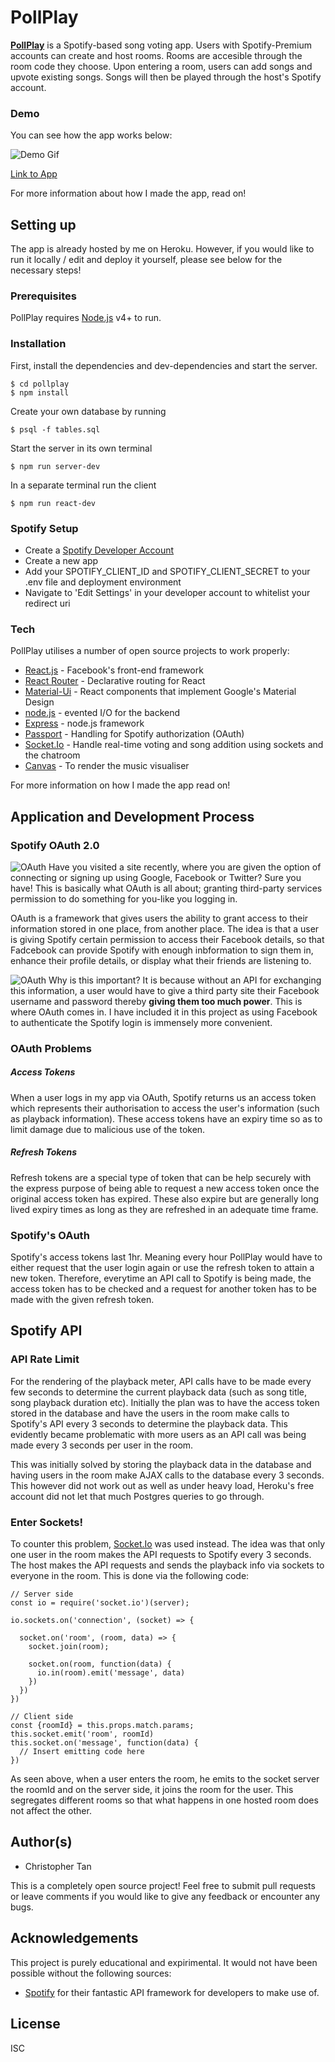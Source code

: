 # PollPlay
[**PollPlay**](https://github.com/chrismintan/pollplay) is a Spotify-based song voting app. Users with Spotify-Premium accounts can create and host rooms. Rooms are accesible through the room code they choose. Upon entering a room, users can add songs and upvote existing songs. Songs will then be played through the host's Spotify account.

### Demo
You can see how the app works below:

![Demo Gif](https://github.com/chrismintan/pollplay/blob/master/public/project4-demo.gif)

[Link to App](https://pollplay.herokuapp.com/)

For more information about how I made the app, read on!

## Setting up
The app is already hosted by me on Heroku. However, if you would like to run it locally / edit and deploy it yourself, please see below for the necessary steps!
### Prerequisites
PollPlay requires [Node.js](https://nodejs.org/) v4+ to run.

### Installation
First, install the dependencies and dev-dependencies and start the server.
```
$ cd pollplay
$ npm install
```
Create your own database by running
```
$ psql -f tables.sql
```
Start the server in its own terminal
```
$ npm run server-dev
```
In a separate terminal run the client
```
$ npm run react-dev
```
### Spotify Setup
* Create a [Spotify Developer Account](https://developer.spotify.com/dashboard/login)
* Create a new app
* Add your SPOTIFY\_CLIENT\_ID and SPOTIFY\_CLIENT\_SECRET to your .env file and deployment environment
* Navigate to 'Edit Settings' in your developer account to whitelist your redirect uri

### Tech
PollPlay utilises a number of open source projects to work properly:
* [React.js](https://reactjs.org/) - Facebook's front-end framework
* [React Router](https://reacttraining.com/react-router/) - Declarative routing for React
* [Material-Ui](https://material-ui.com/) - React components that implement Google's Material Design
* [node.js](https://nodejs.org/en/) - evented I/O for the backend
* [Express](https://expressjs.com/) - node.js framework
* [Passport](http://www.passportjs.org/docs/oauth/) - Handling for Spotify authorization (OAuth)
* [Socket.Io](https://socket.io/) - Handle real-time voting and song addition using sockets and the chatroom
* [Canvas](https://developer.mozilla.org/en-US/docs/Web/API/Canvas_API) - To render the music visualiser

For more information on how I made the app read on!
## Application and Development Process
### Spotify OAuth 2.0
![OAuth](https://github.com/chrismintan/pollplay/blob/master/public/oauth1.png)
Have you visited a site recently, where you are given the option of connecting or signing up using Google, Facebook or Twitter? Sure you have! This is basically what OAuth is all about; granting third-party services permission to do something for you-like you logging in.

OAuth is a framework that gives users the ability to grant access to their information stored in one place, from another place. The idea is that a user is giving Spotify certain permission to access their Facebook details, so that Fadcebook can provide Spotify with enough inbformation to sign them in, enhance their profile details, or display what their friends are listening to.

![OAuth](https://github.com/chrismintan/pollplay/blob/master/public/oauth2.png)
Why is this important? It is because without an API for exchanging this information, a user would have to give a third party site their Facebook username and password thereby **giving them too much power**. This is where OAuth comes in. I have included it in this project as using Facebook to authenticate the Spotify login is immensely more convenient.

### OAuth Problems
##### Access Tokens
When a user logs in my app via OAuth, Spotify returns us an access token which represents their authorisation to access the user's information (such as playback information). These access tokens have an expiry time so as to limit damage due to malicious use of the token.
##### Refresh Tokens
Refresh tokens are a special type of token that can be help securely with the express purpose of being able to request a new access token once the original access token has expired. These also expire but are generally long lived expiry times as long as they are refreshed in an adequate time frame.
### Spotify's OAuth
Spotify's access tokens last 1hr. Meaning every hour PollPlay would have to either request that the user login again or use the refresh token to attain a new token. Therefore, everytime an API call to Spotify is being made, the access token has to be checked and a request for another token has to be made with the given refresh token.

## Spotify API
### API Rate Limit
For the rendering of the playback meter, API calls have to be made every few seconds to determine the current playback data (such as song title, song playback duration etc). Initially the plan was to have the access token stored in the database and have the users in the room make calls to Spotify's API every 3 seconds to determine the playback data. This evidently became problematic with more users as an API call was being made every 3 seconds per user in the room.

This was initially solved by storing the playback data in the database and having users in the room make AJAX calls to the database every 3 seconds. This however did not work out as well as under heavy load, Heroku's free account did not let that much Postgres queries to go through.
### Enter Sockets!
To counter this problem, [Socket.Io](https://socket.io/) was used instead. The idea was that only one user in the room makes the API requests to Spotify every 3 seconds. The host makes the API requests and sends the playback info via sockets to everyone in the room. This is done via the following code:
```
// Server side
const io = require('socket.io')(server);

io.sockets.on('connection', (socket) => {

  socket.on('room', (room, data) => {
    socket.join(room);

    socket.on(room, function(data) {
      io.in(room).emit('message', data)
    })
  })
})

// Client side
const {roomId} = this.props.match.params;
this.socket.emit('room', roomId)
this.socket.on('message', function(data) {
  // Insert emitting code here
})
```
As seen above, when a user enters the room, he emits to the socket server the roomId and on the server side, it joins the room for the user. This segregates different rooms so that what happens in one hosted room does not affect the other.

## Author(s)
- Christopher Tan

This is a completely open source project! Feel free to submit pull requests or leave comments if you would like to give any feedback or encounter any bugs.

## Acknowledgements
This project is purely educational and expirimental. It would not have been possible without the following sources:

* [Spotify](https://www.spotify.com/) for their fantastic API framework for developers to make use of.

## License
ISC